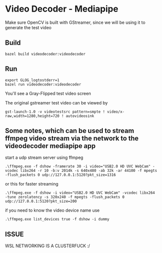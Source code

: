 # Video Decoder - Mediapipe

Make sure OpenCV is built with GStreamer, since we will be using it to generate the test video

## Build

```shell
bazel build videodecoder:videodecoder
```

## Run

```shell
export GLOG_logtostderr=1
bazel run videodecoder:videodecoder
```

You'll see a Gray-Flipped test video screen

The original gstreamer test video can be viewed by

```shell
gst-launch-1.0 -v videotestsrc pattern=smpte ! video/x-raw,width=1280,height=720 ! autovideosink
```

## Some notes, which can be used to stream ffmpeg video stream via the network to the videodecoder mediapipe app

start a udp stream server using ffmpeg

```shell
.\ffmpeg.exe -f dshow -framerate 30 -i video="USB2.0 HD UVC WebCam" -vcodec libx264 -r 10 -b:v 2014k -s 640x480 -ab 32k -ar 44100 -f mpegts -flush_packets 0 udp://127.0.0.1:5120?pkt_size=1316
```

or this for faster streaming

```shell
.\ffmpeg.exe -f dshow -i video="USB2.0 HD UVC WebCam" -vcodec libx264 -tune zerolatency -s 320x240 -f mpegts -flush_packets 0 udp://127.0.0.1:5120?pkt_size=200
```

if you need to know the video device name use

```shell
.\ffmpeg.exe list_devices true -f dshow -i dummy
```

## ISSUE

WSL NETWORKING IS A CLUSTERFUCK :/